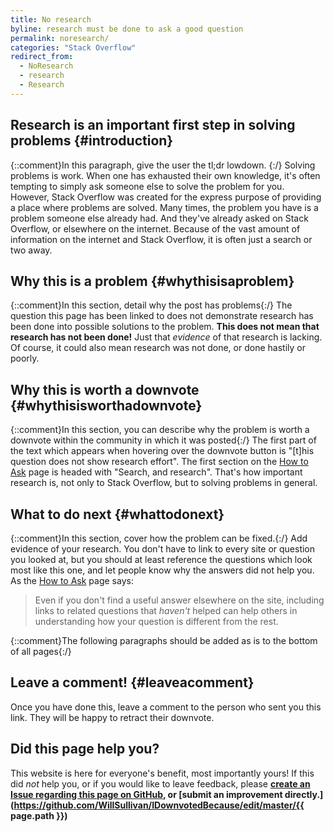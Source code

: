 ```yaml
---
title: No research
byline: research must be done to ask a good question
permalink: noresearch/
categories: "Stack Overflow"
redirect_from:
  - NoResearch
  - research
  - Research
---
```

## Research is an important first step in solving problems {#introduction}
{::comment}In this paragraph, give the user the tl;dr lowdown. {:/}
Solving problems is work. When one has exhausted their own knowledge, it's often tempting to simply ask someone else to solve the problem for you. However, Stack Overflow was created for the express purpose of providing a place where problems are solved. Many times, the problem you have is a problem someone else already had. And they've already asked on Stack Overflow, or elsewhere on the internet. Because of the vast amount of information on the internet and Stack Overflow, it is often just a search or two away.

## Why this is a problem {#whythisisaproblem}
{::comment}In this section, detail why the post has problems{:/}
The question this page has been linked to does not demonstrate research has been done into possible solutions to the problem. **This does not mean that research has not been done!** Just that *evidence* of that research is lacking. Of course, it could also mean research was not done, or done hastily or poorly. 

## Why this is worth a downvote {#whythisisworthadownvote}
{::comment}In this section, you can describe why the problem is worth a downvote within the community in which it was posted{:/}
The first part of the text which appears when hovering over the downvote button is "[t]his question does not show research effort". The first section on the [How to Ask](https://stackoverflow.com/help/how-to-ask) page is headed with "Search, and research". That's how important research is, not only to Stack Overflow, but to solving problems in general.

## What to do next {#whattodonext}
{::comment}In this section, cover how the problem can be fixed.{:/}
Add evidence of your research. You don't have to link to every site or question you looked at, but you should at least reference the questions which look most like this one, and let people know why the answers did not help you. As the [How to Ask](https://stackoverflow.com/help/how-to-ask) page says:

> Even if you don't find a useful answer elsewhere on the site, including links to related questions that *haven't* helped can help others in understanding how your question is different from the rest. 

{::comment}The following paragraphs should be added as is to the bottom of all pages{:/}
## Leave a comment! {#leaveacomment}
Once you have done this, leave a comment to the person who sent you this link. They will be happy to retract their downvote.

## Did this page help you?
This website is here for everyone's benefit, most importantly yours! If this did <i>not</i> help you, or if you would
like to leave feedback, please **[create an Issue regarding this page on GitHub,](https://github.com/WillSullivan/IDownvotedBecause/issues/new) or [submit an improvement directly.](https://github.com/WillSullivan/IDownvotedBecause/edit/master/{{ page.path }})**

